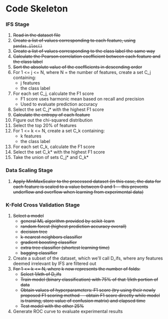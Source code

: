 # Code Skeleton
### IFS Stage
1. ~~Read in the dataset file~~
2. ~~Create a list of values corresponding to each feature, using ```pandas.iloc()```~~
3. ~~Create a list of values corresponding to the class label the same way~~
4. ~~Calculate the Pearson correlation coefficient between each feature and the class label~~
5. ~~Sort the absolute value of the coefficients in descending order~~
6. For 1 <= j <= N, where N = the number of features, create a set C_j containing:
    - j features
    - the class label
7. For each set C_j, calculate the F1 score
    - F1 score uses harmonic mean based on recall and precision
    - Used to evaluate prediction accuracy
8. Select the set C_j* with the highest F1 score
9. ~~Calculate the entropy of each feature~~
10. Figure out the chi-squared distribution
11. Select the top 20% of features
12. For 1 <= k <= N, create a set C_k containing:
    - k features
    - the class label
13. For each set C_k, calculate the F1 score
14. Select the set C_k* with the highest F1 score
15. Take the union of sets C_j* and C_k*

### Data Scaling Stage
1. ~~Apply MinMaxScaler to the processed dataset (in this case, the data for each feature is scaled to a value between 0 and 1 -- this prevents underflow and overflow when learning from experimental data)~~

### K-Fold Cross Validation Stage
1. ~~Select a model~~
    - ~~general ML algorithm provided by scikit-learn~~
    - ~~random forest (highest prediction accuracy overall)~~
    - ~~decision tree~~
    - ~~k-nearest neighbors classifier~~
    - ~~gradient boosting classifier~~
    - ~~extra tree classifier (shortest learning time)~~
    - ~~bagging classifier~~
2. Create a subset of the dataset, which we'll call D_ifs, where any features deemed irrelevant by IFS are filtered out
3. ~~For 1 <= k <= N, where k now represents the number of folds:~~
    - ~~Select 1/kth of D_ifs~~
    - ~~Train model (binary classification) with 75% of that 1/kth portion of data~~
    - ~~Obtain values of hyperparameters: F1 score (try using their newly proposed F1 scoring method -- obtain F1 score directly while model is training, store value of confusion matrix) and elapsed time~~
    - ~~Test model with the other 25%~~
4. Generate ROC curve to evaluate experimental results